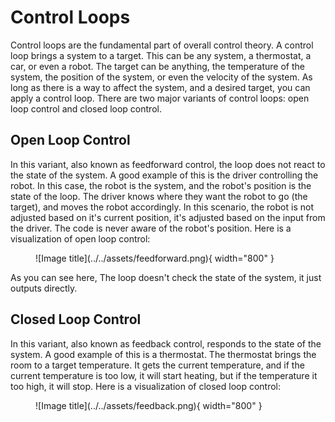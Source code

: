 # Control Loops

Control loops are the fundamental part of overall control theory. A control loop brings a system to a target. This can be any system, a thermostat, a car, or even a robot. The target can be anything, the temperature of the system, the position of the system, or even the velocity of the system. As long as there is a way to affect the system, and a desired target, you can apply a control loop. There are two major variants of control loops: open loop control and closed loop control.

## Open Loop Control

In this variant, also known as feedforward control, the loop does not react to the state of the system. A good example of this is the driver controlling the robot. In this case, the robot is the system, and the robot's position is the state of the loop. The driver knows where they want the robot to go (the target), and moves the robot accordingly. In this scenario, the robot is not adjusted based on it's current position, it's adjusted based on the input from the driver. The code is never aware of the robot's position. Here is a visualization of open loop control:

<figure markdown>
  ![Image title](../../assets/feedforward.png){ width="800" }
</figure>

As you can see here, The loop doesn't check the state of the system, it just outputs directly.

## Closed Loop Control

In this variant, also known as feedback control, responds to the state of the system. A good example of this is a thermostat. The thermostat brings the room to a target temperature. It gets the current temperature, and if the current temperature is too low, it will start heating, but if the temperature it too high, it will stop. Here is a visualization of closed loop control:

<figure markdown>
  ![Image title](../../assets/feedback.png){ width="800" }
</figure>
